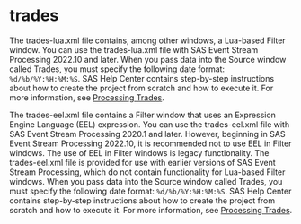# trades
The trades-lua.xml file contains, among other windows, a Lua-based Filter window. You can use the trades-lua.xml file with SAS Event Stream Processing 2022.10 and later. When you pass data into the Source window called Trades, you must specify the following date format: `%d/%b/%Y:%H:%M:%S`. SAS Help Center contains step-by-step instructions about how to create the project from scratch and how to execute it. For more information, see [Processing Trades](https://documentation.sas.com/?cdcId=espcdc&cdcVersion=default&docsetId=espstudio&docsetTarget=n1ch2p6gl5sy7yn1isntwpryfx93.htm).

The trades-eel.xml file contains a Filter window that uses an Expression Engine Language (EEL) expression. You can use the trades-eel.xml file with SAS Event Stream Processing 2020.1 and later. However, beginning in SAS Event Stream Processing 2022.10, it is recommended not to use EEL in Filter windows. The use of EEL in Filter windows is legacy functionality. The trades-eel.xml file is provided for use with earlier versions of SAS Event Stream Processing, which do not contain functionality for Lua-based Filter windows. When you pass data into the Source window called Trades, you must specify the following date format: `%d/%b/%Y:%H:%M:%S`. SAS Help Center contains step-by-step instructions about how to create the project from scratch and how to execute it. For more information, see [Processing Trades](https://documentation.sas.com/?cdcId=espcdc&cdcVersion=v_028&docsetId=espstudio&docsetTarget=n1ch2p6gl5sy7yn1isntwpryfx93.htm).
